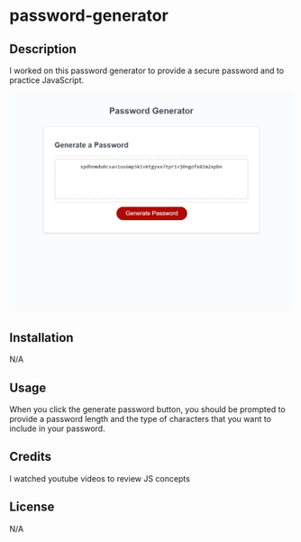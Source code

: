 # password-generator
## Description

I worked on this password generator to provide a secure password and to practice JavaScript. 

![screenshot](./Assets/Images/password%20screenshot.png)

## Installation

N/A
## Usage

When you click the generate password button, you should be prompted to provide a password length and the type of characters that you want to include in your password.

## Credits

I watched youtube videos to review JS concepts

## License

N/A